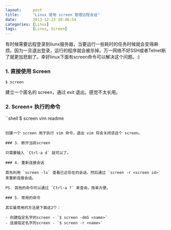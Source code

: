 ```yaml
---
layout:     post
title:      "Linux 使用 screen 管理远程会话"
date:       2013-12-23 10:46:54
categories: [Linux]
tags:       [Linux, Screen]
---
```


有时候需要远程登录到liunx服务器，当要运行一些耗时的任务时候就会变得麻烦。因为一旦退出登录，运行的程序就会被杀掉。万一网络不好SSH或者Telnet断了就更加悲剧了。幸好linux下面有screen命令可以解决这个问题。:)
<!--more-->

### 1. 直接使用 Screen

```shell
$ screen
```

建立一个匿名的 screen，通过 exit 退出。感觉不太长用。

### 2. Screen+ 执行的命令

``shell
$ screen vim readme
```

创建一个 screen 用于执行 vim 命令，退出 vim 将会关闭该这个 screen。

### 3. 断开当前screen

只需要输入 `Ctrl-a d` 就可以了。

### 4. 重新连接会话

首先利用 `screen -ls` 查看已近存在的会话，然后通过 `screen -r <screen id>` 来重新连接会话。

PS. 其他的命令可以通过 `Ctrl-a ?` 来查询，简单方便。

### 5. 常用的命令

其实最常用的方法是下面这2个：

- 创建指定名字的screen - `$ screen -dmS <name>`
- 连接指定名字的screen - `$ screen -r <name>`

